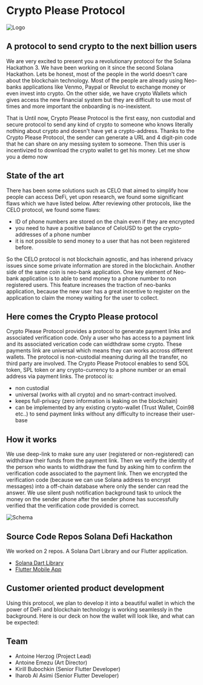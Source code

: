 # Crypto Please Protocol

![Logo](HORIZONTAL-Black-Gold.png)

## A protocol to send crypto to the next billion users

We are very excited to present you a revolutionary protocol for the Solana Hackathon 3. We have been working on it since the second Solana Hackathon. Lets be honest, most of the people in the world doesn't care about the blockchain technology. Most of the people are already using Neo-banks applications like Venmo, Paypal or Revolut to exchange money or even invest into crypto. On the other side, we have crypto Wallets which gives access the new financial system but they are difficult to use most of times and more important the onboarding is no-inexistent.

That is Until now,  Crypto Please Protocol is the first easy, non custodial and secure protocol to send any kind of crypto to someone who knows literally nothing about crypto and doesn't have yet a crypto-address. Thanks to the Crypto Please Protocol, the sender can generate a URL and 4 digit-pin code that he can share on any messing system to someone. Then this user is incentivized to download the crypto wallet to get his money. Let me show you a demo now


## State of the art
There has been some solutions such as CELO that aimed to simplify how people can access DeFi, yet upon research, we found some significant flaws which we have listed below. After reviewing other protocols, like the CELO protocol, we found some flaws:
- ID of phone numbers are stored on the chain even if they are encrypted
- you need to have a positive balance of CeloUSD to get the crypto-addresses of a phone number
- it is not possible to send money to a user that has not been registered before.

So the CELO protocol is not blockchain agnostic, and has inherend privacy issues since some private information are stored in the blockchain.
Another side of the same coin is neo-bank application. One key element of Neo-bank application is to able to send money to a phone number to non registered users. This feature increases the traction of neo-banks application, because the new user has a great incentive to register on the application to claim the money waiting for the user to collect.

## Here comes the Crypto Please protocol
Crypto Please Protocol provides a protocol to generate payment links and associated verification code. Only a user who has access to a payment link and its associated verication code can widthdraw some crypto. These payments link are universal which means they can works accross different wallets. The protocol is non-custodial meaning during all the transfer, no third party are involved.
The Crypto Please Protocol enables to send SOL token, SPL token or any crypto-currency to a phone number or an email address via payment links. The protocol is:
- non custodial
- universal (works with all crypto) and no smart-contract involved.
- keeps full-privacy (zero information is leaking on the blockchain)
- can be implemented by any existing crypto-wallet (Trust Wallet, Coin98 etc..) to send payment links without any difficulty to increase their user-base

## How it works
We use deep-link to make sure any user (registered or non-registered) can widthdraw their funds from the payment link. Then we verify the identity of the person who wants to widthdraw the fund by asking him to confirm the verification code associated to the payment link. Then we encrypted the verification code (because we can use Solana address to encrypt messages) into a off-chain database where only the sender can read the answer. We use silent push notification background task to unlock the money on the sender phone after the sender phone has successfully verified that the verification code provided is correct.

![Schema](52a7fdfc4a40bb32eeae7529e6385813.png)

## Source Code Repos Solana Defi Hackathon
We worked on 2 repos. A Solana Dart Library and our Flutter application.

- [Solana Dart Library](https://github.com/cryptoplease/dart-solana-lib)
- [Flutter Mobile App](https://github.com/cryptoplease/crypto-please) 

## Customer oriented product development
Using this protocol, we plan to develop it into a beautiful wallet in which the power of DeFi and blockchain technology is working seamlessly in the background. Here is our deck on how the wallet will look like, and what can be expected:

## Team
- Antoine Herzog (Project Lead)
- Antoine Emezu (Art Director)
- Kirill Bubochkin (Senior Flutter Developer)
- Iharob Al Asimi (Senior Flutter Developer)
